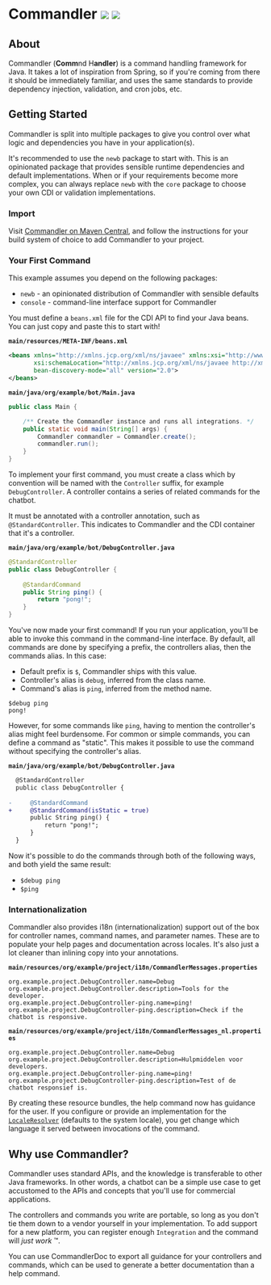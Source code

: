 # Commandler [![](https://img.shields.io/maven-central/v/org.elypia.commandler/core)](https://search.maven.org/search?q=g:org.elypia.commandler) [![](https://gitlab.com/SethFalco/commandler/badges/main/pipeline.svg)](https://gitlab.com/SethFalco/commandler)

## About

Commandler (**Comm**nd H**andler**) is a command handling framework for Java. It takes a lot of inspiration from Spring, so if you're coming from there it should be immediately familiar, and uses the same standards to provide dependency injection, validation, and cron jobs, etc.

## Getting Started

Commandler is split into multiple packages to give you control over what logic and dependencies you have in your application(s).

It's recommended to use the `newb` package to start with. This is an opinionated package that provides sensible runtime dependencies and default implementations. When or if your requirements become more complex, you can always replace `newb` with the `core` package to choose your own CDI or validation implementations.

### Import

Visit [Commandler on Maven Central](https://search.maven.org/search?q=g:org.elypia.commandler), and follow the instructions for your build system of choice to add Commandler to your project.

### Your First Command

This example assumes you depend on the following packages:

* `newb` - an opinionated distribution of Commandler with sensible defaults
* `console` - command-line interface support for Commandler

You must define a `beans.xml` file for the CDI API to find your Java beans. You can just copy and paste this to start with!

**`main/resources/META-INF/beans.xml`**
```xml
<beans xmlns="http://xmlns.jcp.org/xml/ns/javaee" xmlns:xsi="http://www.w3.org/2001/XMLSchema-instance"
       xsi:schemaLocation="http://xmlns.jcp.org/xml/ns/javaee http://xmlns.jcp.org/xml/ns/javaee/beans_2_0.xsd"
       bean-discovery-mode="all" version="2.0">
</beans>
```

**`main/java/org/example/bot/Main.java`**
```java
public class Main {

    /** Create the Commandler instance and runs all integrations. */
    public static void main(String[] args) {
        Commandler commandler = Commandler.create();
        commandler.run();
    }
}
```

To implement your first command, you must create a class which by convention will be named with the `Controller` suffix, for example `DebugController`. A controller contains a series of related commands for the chatbot.

It must be annotated with a controller annotation, such as `@StandardController`. This indicates to Commandler and the CDI container that it's a controller.

**`main/java/org/example/bot/DebugController.java`**
```java
@StandardController
public class DebugController {
    
    @StandardCommand
    public String ping() {
        return "pong!";
    }
}
```

You've now made your first command! If you run your application, you'll be able to invoke this command in the command-line interface. By default, all commands are done by specifying a prefix, the controllers alias, then the commands alias. In this case:

* Default prefix is `$`, Commandler ships with this value.
* Controller's alias is `debug`, inferred from the class name.
* Command's alias is `ping`, inferred from the method name.

```
$debug ping
pong!
```

However, for some commands like `ping`, having to mention the controller's alias might feel burdensome. For common or simple commands, you can define a command as "static". This makes it possible to use the command without specifying the controller's alias.

**`main/java/org/example/bot/DebugController.java`**
```diff
  @StandardController
  public class DebugController {
    
-     @StandardCommand
+     @StandardCommand(isStatic = true)
      public String ping() {
          return "pong!";
      }
  }
```

Now it's possible to do the commands through both of the following ways, and both yield the same result:

* `$debug ping`
* `$ping`

### Internationalization

Commandler also provides i18n (internationalization) support out of the box for controller names, command names, and parameter names. These are to populate your help pages and documentation across locales. It's also just a lot cleaner than inlining copy into your annotations.

**`main/resources/org/example/project/i18n/CommandlerMessages.properties`**
```properties
org.example.project.DebugController.name=Debug
org.example.project.DebugController.description=Tools for the developer.
org.example.project.DebugController-ping.name=ping!
org.example.project.DebugController-ping.description=Check if the chatbot is responsive.
```

**`main/resources/org/example/project/i18n/CommandlerMessages_nl.properties`**
```properties
org.example.project.DebugController.name=Debug
org.example.project.DebugController.description=Hulpmiddelen voor developers.
org.example.project.DebugController-ping.name=ping!
org.example.project.DebugController-ping.description=Test of de chatbot responsief is.
```

By creating these resource bundles, the help command now has guidance for the user. If you configure or provide an implementation for the [`LocaleResolver`](https://deltaspike.apache.org/javadoc/1.8.0/org/apache/deltaspike/core/api/message/class-use/LocaleResolver.html) (defaults to the system locale), you get change which language it served between invocations of the command.

## Why use Commandler?

Commandler uses standard APIs, and the knowledge is transferable to other Java frameworks. In other words, a chatbot can be a simple use case to get accustomed to the APIs and concepts that you'll use for commercial applications.

The controllers and commands you write are portable, so long as you don't tie them down to a vendor yourself in your implementation. To add support for a new platform, you can register enough `Integration` and the command will _just work_ ™.

You can use CommandlerDoc to export all guidance for your controllers and commands, which can be used to generate a better documentation than a help command. 
